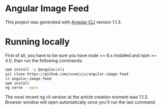 # Angular Image Feed

This project was generated with [Angular CLI](https://github.com/angular/angular-cli) version 1.1.3.

# Running locally

First of all, you have to be sure you have node >= 6.x installed and npm >= 4.0, than run the following commands:

```bash
npm install -g @angular/cli
git clone https://github.com/cosmicjs/angular-image-feed
cd angular-image-feed
npm install
ng serve --open
```
The most recent ng cli version at the article creation moment was 1.1.3.
Browser window will open automatically once you'll run the last command.
